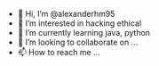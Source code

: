 - 👋 Hi, I’m @alexanderhm95 
- 👀 I’m interested in hacking ethical
- 🌱 I’m currently learning java, python 
- 💞️ I’m looking to collaborate on ...
- 📫 How to reach me ...

<!---
alexanderhm95/alexanderhm95 is a ✨ special ✨ repository because its `README.md` (this file) appears on your GitHub profile.
You can click the Preview link to take a look at your changes.
--->
